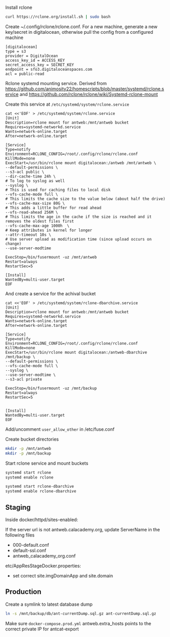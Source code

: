 
Install rclone
```bash
curl https://rclone.org/install.sh | sudo bash
```

Create ~/.config/rclone/rclone.conf. For a new machine, generate a new key/secret in digitalocean,
otherwise pull the config from a configured machine

```
[digitalocean]
type = s3
provider = DigitalOcean
access_key_id = ACCESS_KEY
secret_access_key = SECRET_KEY
endpoint = sfo3.digitaloceanspaces.com
acl = public-read
```

Rclone systemd mounting service. Derived from https://github.com/animosity22/homescripts/blob/master/systemd/rclone.service
and https://github.com/rclone/rclone/wiki/Systemd-rclone-mount

Create this service at `/etc/systemd/system/rclone.service`
```
cat <<'EOF' > /etc/systemd/system/rclone.service
[Unit]
Description=rclone mount for antweb:/mnt/antweb bucket
Requires=systemd-networkd.service
Wants=network-online.target
After=network-online.target

[Service]
Type=notify
Environment=RCLONE_CONFIG=/root/.config/rclone/rclone.conf
KillMode=none
ExecStart=/usr/bin/rclone mount digitalocean:/antweb /mnt/antweb \
--default-permissions \
--s3-acl public \
--dir-cache-time 24h \
# To log to syslog as well
--syslog \
# This is used for caching files to local disk
--vfs-cache-mode full \
# This limits the cache size to the value below (about half the drive)
--vfs-cache-max-size 80G \
# This adds a little buffer for read ahead
--vfs-read-ahead 256M \
# This limits the age in the cache if the size is reached and it removes the oldest files first
--vfs-cache-max-age 1000h  \
# Keep attributes in kernel for longer
--attr-timeout 10s \
# Use server upload as modification time (since upload occurs on change)
--use-server-modtime

ExecStop=/bin/fusermount -uz /mnt/antweb
Restart=always
RestartSec=5

[Install]
WantedBy=multi-user.target
EOF
```

And create a service for the achival bucket

```
cat <<'EOF' > /etc/systemd/system/rclone-dbarchive.service
[Unit]
Description=rclone mount for antweb:/mnt/antweb bucket
Requires=systemd-networkd.service
Wants=network-online.target
After=network-online.target

[Service]
Type=notify
Environment=RCLONE_CONFIG=/root/.config/rclone/rclone.conf
KillMode=none
ExecStart=/usr/bin/rclone mount digitalocean:/antweb-dbarchive /mnt/backup \
--default-permissions \
--vfs-cache-mode full \
--syslog \
--use-server-modtime \
--s3-acl private

ExecStop=/bin/fusermount -uz /mnt/backup
Restart=always
RestartSec=5


[Install]
WantedBy=multi-user.target
EOF
```

Add/uncomment `user_allow_other` in /etc/fuse.conf

Create bucket directories
```bash
mkdir -p /mnt/antweb
mkdir -p /mnt/backup
```

Start rclone service and mount buckets
```bash
systemd start rclone
systemd enable rclone

systemd start rclone-dbarchive
systemd enable rclone-dbarchive
```

Staging
---

Inside docker/httpd/sites-enabled:

If the server url is not antweb.calacademy.org, update ServerName in the following files

* 000-default.conf
* default-ssl.conf
* antweb_calacademy_org.conf


etc/AppResStageDocker.properties:
* set correct site.imgDomainApp and site.domain


Production
---

Create a symlink to latest database dump
```bash
ln -s /mnt/backup/db/ant-currentDump.sql.gz ant-currentDump.sql.gz
```

Make sure  `docker-compose.prod.yml` antweb.extra_hosts points to the correct private IP for antcat-export
